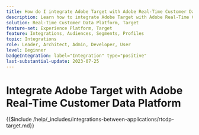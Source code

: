 ```yaml
---
title: How do I integrate Adobe Target with Adobe Real-Time Customer Data Platform?
description: Learn how to integrate Adobe Target with Adobe Real-Time Customer Data Platform. 
solution: Real-Time Customer Data Platform, Target
feature-set: Experience Platform, Target
feature: Integrations, Audiences, Segments, Profiles
topic: Integrations
role: Leader, Architect, Admin, Developer, User
level: Beginner
badgeIntegration: label="Integration" type="positive"
last-substantial-update: 2023-07-25
---
```


# Integrate Adobe Target with Adobe Real-Time Customer Data Platform

{{$include /help/_includes/integrations-between-applications/rtcdp-target.md}}
